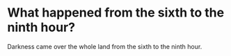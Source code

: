 # What happened from the sixth to the ninth hour?

Darkness came over the whole land from the sixth to the ninth hour.
